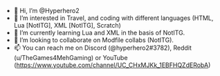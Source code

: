 - 👋 Hi, I’m @Hyperhero2
- 👀 I’m interested in Travel, and coding with different languages (HTML, Lua [NotITG], XML [NotITG], Scratch)
- 🌱 I’m currently learning Lua and XML in the basis of NotITG.
- 💞️ I’m looking to collaborate on Modfile collabs (NotITG).
- 📫 You can reach me on Discord (@hyperhero2#3782), Reddit (u/TheGames4MehGaming) or YouTube (https://www.youtube.com/channel/UC_CHxMJKk_1EBFHQZdERobA)

<!---
Hyperhero2/Hyperhero2 is a ✨ special ✨ repository because its `README.md` (this file) appears on your GitHub profile.
You can click the Preview link to take a look at your changes.
--->
